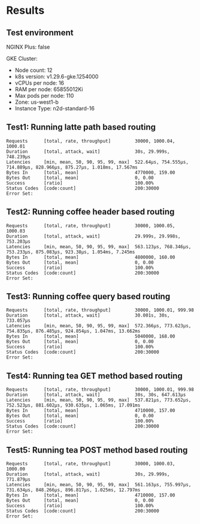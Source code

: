 # Results

## Test environment

NGINX Plus: false

GKE Cluster:

- Node count: 12
- k8s version: v1.29.6-gke.1254000
- vCPUs per node: 16
- RAM per node: 65855012Ki
- Max pods per node: 110
- Zone: us-west1-b
- Instance Type: n2d-standard-16

## Test1: Running latte path based routing

```text
Requests      [total, rate, throughput]         30000, 1000.04, 1000.01
Duration      [total, attack, wait]             30s, 29.999s, 748.239µs
Latencies     [min, mean, 50, 90, 95, 99, max]  522.64µs, 754.555µs, 714.889µs, 828.966µs, 875.27µs, 1.018ms, 17.567ms
Bytes In      [total, mean]                     4770000, 159.00
Bytes Out     [total, mean]                     0, 0.00
Success       [ratio]                           100.00%
Status Codes  [code:count]                      200:30000  
Error Set:
```

## Test2: Running coffee header based routing

```text
Requests      [total, rate, throughput]         30000, 1000.05, 1000.03
Duration      [total, attack, wait]             29.999s, 29.998s, 753.203µs
Latencies     [min, mean, 50, 90, 95, 99, max]  563.123µs, 768.346µs, 753.233µs, 875.083µs, 923.38µs, 1.054ms, 7.245ms
Bytes In      [total, mean]                     4800000, 160.00
Bytes Out     [total, mean]                     0, 0.00
Success       [ratio]                           100.00%
Status Codes  [code:count]                      200:30000  
Error Set:
```

## Test3: Running coffee query based routing

```text
Requests      [total, rate, throughput]         30000, 1000.01, 999.98
Duration      [total, attack, wait]             30.001s, 30s, 733.057µs
Latencies     [min, mean, 50, 90, 95, 99, max]  572.366µs, 773.623µs, 754.835µs, 876.485µs, 924.854µs, 1.047ms, 13.662ms
Bytes In      [total, mean]                     5040000, 168.00
Bytes Out     [total, mean]                     0, 0.00
Success       [ratio]                           100.00%
Status Codes  [code:count]                      200:30000  
Error Set:
```

## Test4: Running tea GET method based routing

```text
Requests      [total, rate, throughput]         30000, 1000.01, 999.98
Duration      [total, attack, wait]             30s, 30s, 647.613µs
Latencies     [min, mean, 50, 90, 95, 99, max]  537.821µs, 773.652µs, 752.523µs, 881.602µs, 930.635µs, 1.065ms, 17.091ms
Bytes In      [total, mean]                     4710000, 157.00
Bytes Out     [total, mean]                     0, 0.00
Success       [ratio]                           100.00%
Status Codes  [code:count]                      200:30000  
Error Set:
```

## Test5: Running tea POST method based routing

```text
Requests      [total, rate, throughput]         30000, 1000.03, 1000.00
Duration      [total, attack, wait]             30s, 29.999s, 771.879µs
Latencies     [min, mean, 50, 90, 95, 99, max]  561.163µs, 755.997µs, 731.634µs, 848.266µs, 896.817µs, 1.025ms, 12.797ms
Bytes In      [total, mean]                     4710000, 157.00
Bytes Out     [total, mean]                     0, 0.00
Success       [ratio]                           100.00%
Status Codes  [code:count]                      200:30000  
Error Set:
```
